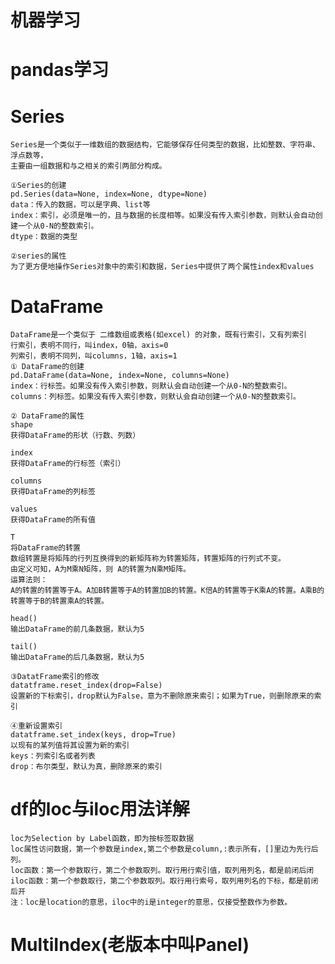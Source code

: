 # 机器学习

# pandas学习

# Series

    Series是一个类似于一维数组的数据结构，它能够保存任何类型的数据，比如整数、字符串、浮点数等，
    主要由一组数据和与之相关的索引两部分构成。

    ①Series的创建
    pd.Series(data=None, index=None, dtype=None)
    data：传入的数据，可以是字典、list等
    index：索引，必须是唯一的，且与数据的长度相等。如果没有传入索引参数，则默认会自动创建一个从0-N的整数索引。
    dtype：数据的类型

    ②series的属性
    为了更方便地操作Series对象中的索引和数据，Series中提供了两个属性index和values

# DataFrame

    DataFrame是一个类似于 二维数组或表格(如excel) 的对象，既有行索引，又有列索引
    行索引，表明不同行，叫index，0轴，axis=0
    列索引，表明不同列，叫columns，1轴，axis=1
    ① DataFrame的创建
    pd.DataFrame(data=None, index=None, columns=None)
    index：行标签。如果没有传入索引参数，则默认会自动创建一个从0-N的整数索引。
    columns：列标签。如果没有传入索引参数，则默认会自动创建一个从0-N的整数索引。

    ② DataFrame的属性
    shape
    获得DataFrame的形状（行数、列数）

    index
    获得DataFrame的行标签（索引）

    columns
    获得DataFrame的列标签

    values
    获得DataFrame的所有值

    T
    将DataFrame的转置
    数组转置是将矩阵的行列互换得到的新矩阵称为转置矩阵，转置矩阵的行列式不变。
    由定义可知，A为M乘N矩阵，则 A的转置为N乘M矩阵。
    运算法则：
    A的转置的转置等于A。A加B转置等于A的转置加B的转置。K倍A的转置等于K乘A的转置。A乘B的转置等于B的转置乘A的转置。

    head()
    输出DataFrame的前几条数据，默认为5

    tail()
    输出DataFrame的后几条数据，默认为5

    ③DatatFrame索引的修改
    datatframe.reset_index(drop=False)
    设置新的下标索引，drop默认为False，意为不删除原来索引；如果为True，则删除原来的索引

    ④重新设置索引
    datatframe.set_index(keys, drop=True)
    以现有的某列值将其设置为新的索引
    keys：列索引名或者列表
    drop：布尔类型，默认为真，删除原来的索引

# df的loc与iloc用法详解

    loc为Selection by Label函数，即为按标签取数据
    loc属性访问数据，第一个参数是index,第二个参数是column,:表示所有，[]里边为先行后列。
    loc函数：第一个参数取行，第二个参数取列。取行用行索引值，取列用列名，都是前闭后闭
    iloc函数：第一个参数取行，第二个参数取列。取行用行索号，取列用列名的下标，都是前闭后开
    注：loc是location的意思，iloc中的i是integer的意思，仅接受整数作为参数。

# MultiIndex(老版本中叫Panel) 